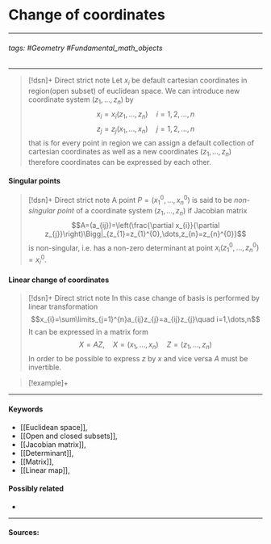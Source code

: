 # Change of coordinates
***
###### tags: #Geometry #Fundamental_math_objects 
***
>[!dsn]+ Direct strict note
>Let $x_{i}$ be default cartesian coordinates in region(open subset) of euclidean space. We can introduce new coordinate system $(z_{1},\dots,z_{n})$ by
>$$x_{i}=x_{i}(z_{1},\dots,z_{n})\quad i=1,2,\dots,n$$
>$$z_{j}=z_{j}(x_{1},\dots,x_{n})\quad j=1,2,\dots,n$$
>that is for every point in region we can assign a default collection of cartesian coordinates as well as a new coordinates $(z_{1},\dots,z_{n})$ therefore coordinates can be expressed by each other.

#### Singular points
>[!dsn]+ Direct strict note
>A point $P=(x_{1}^{0},\dots,x_{n}^{0})$ is said to be *non-singular point* of a coordinate system $(z_{1},\dots,z_{n})$ if Jacobian matrix
>$$A=(a_{ij})=\left(\frac{\partial x_{i}}{\partial z_{j}}\right)\Bigg|_{z_{1}=z_{1}^{0},\dots,z_{n}=z_{n}^{0}}$$
>is non-singular, i.e. has a non-zero determinant at point $x_{i}(z_{1}^{0},\dots,z_{n}^{0})=x_{i}^{0}$. 

#### Linear change of coordinates
>[!dsn]+ Direct strict note
>In this case change of basis is performed by linear transformation
>$$x_{i}=\sum\limits_{j=1}^{n}a_{ij}z_{j}=a_{ij}z_{j}\quad i=1,\dots,n$$
>It can be expressed in a matrix form
>$$X=AZ,\quad X=(x_{1},\dots,x_{n})\quad Z=(z_{1},\dots,z_{n})$$
>In order to be possible to express $z$ by $x$ and vice versa $A$ must be invertible.

>[!example]+ 
>
***
#### Keywords
- [[Euclidean space]],
- [[Open and closed subsets]],
- [[Jacobian matrix]],
- [[Determinant]],
- [[Matrix]],
- [[Linear map]],
#### Possibly related
- 
***
#### Sources: